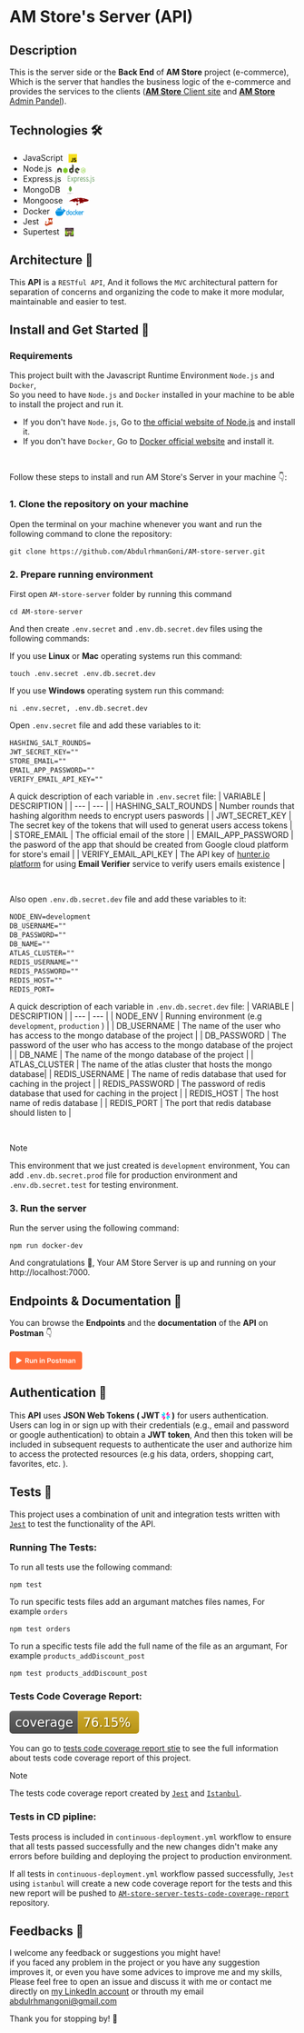# AM Store's Server (API)

## Description

This is the server side or the **Back End** of **AM Store** project (e-commerce), <br>
Which is the server that handles the business logic of the e-commerce and provides the services to the clients
([**AM Store** Client site](https://github.com/AbdulrhmanGoni/AM-store-client) and
[**AM Store** Admin Pandel](https://github.com/AbdulrhmanGoni/AM-store-admin)).

## Technologies :hammer_and_wrench:

- JavaScript <img src="./icons_readme/javascript.svg" style="width: 15px;height: 15px; transform: translate(6px, 3px)">
- Node.js <img src="./icons_readme/nodejs.svg" style="width: 50px;height: 16px; transform: translate(6px, 3px)">
- Express.js <img src="./icons_readme/express.jpg" style="width: 50px;height: 15px; transform: translate(6px, 3px)">
- MongoDB <img src="./icons_readme/mongodb.svg" style="width: 16px;height: 16px; transform: translate(6px, 3px)">
- Mongoose <img src="./icons_readme/mongoose.png" style="width: 36px;height: 16px; transform: translate(6px, 3px)">
- Docker <img src="./icons_readme/docker.svg" style="width: 50px;height: 16px; transform: translate(6px, 3px)">
- Jest <img src="./icons_readme/jest.svg" style="width: 15px;height: 15px; transform: translate(6px, 3px)">
- Supertest <img src="./icons_readme/supertest.png" style="width: 15px;height: 15px; transform: translate(6px, 3px)">

## Architecture :memo:

This **API** is a `RESTful API`, And it follows the `MVC` architectural pattern for separation of concerns and organizing the code to make it more modular, maintainable and easier to test.

## Install and Get Started :rocket:

### Requirements

This project built with the Javascript Runtime Environment `Node.js` and `Docker`, <br>
So you need to have `Node.js` and `Docker` installed in your machine to be able to install the project and run it. <br>

- If you don't have `Node.js`, Go to [the official website of Node.js](https://nodejs.org/en/download) and install it. <br>
- If you don't have `Docker`, Go to [Docker official website](https://docs.docker.com/engine/install/) and install it.

<br>

Follow these steps to install and run AM Store's Server in your machine :point_down::

### 1. Clone the repository on your machine

Open the terminal on your machine whenever you want and run the following command to clone the repository:

```
git clone https://github.com/AbdulrhmanGoni/AM-store-server.git
```

### 2. Prepare running environment

First open `AM-store-server` folder by running this command

```
cd AM-store-server
```

And then create `.env.secret` and `.env.db.secret.dev` files using the following commands:

If you use **Linux** or **Mac** operating systems run this command:

```
touch .env.secret .env.db.secret.dev
```

If you use **Windows** operating system run this command:

```
ni .env.secret, .env.db.secret.dev
```

Open `.env.secret` file and add these variables to it:

```
HASHING_SALT_ROUNDS=
JWT_SECRET_KEY=""
STORE_EMAIL=""
EMAIL_APP_PASSWORD=""
VERIFY_EMAIL_API_KEY=""
```

A quick description of each variable in `.env.secret` file:
| VARIABLE | DESCRIPTION |
| --- | --- |
| HASHING_SALT_ROUNDS | Number rounds that hashing algorithm needs to encrypt users paswords |
| JWT_SECRET_KEY | The secret key of the tokens that will used to generat users access tokens |
| STORE_EMAIL | The official email of the store |
| EMAIL_APP_PASSWORD | the pasword of the app that should be created from Google cloud platform for store's email |
| VERIFY_EMAIL_API_KEY | The API key of [hunter.io platform](https://hunter.io/) for using **Email Verifier** service to verify users emails existence |

  <br>

Also open `.env.db.secret.dev` file and add these variables to it:

```
NODE_ENV=development
DB_USERNAME=""
DB_PASSWORD=""
DB_NAME=""
ATLAS_CLUSTER=""
REDIS_USERNAME=""
REDIS_PASSWORD=""
REDIS_HOST=""
REDIS_PORT=
```

A quick description of each variable in `.env.db.secret.dev` file:
| VARIABLE | DESCRIPTION |
| --- | --- |
| NODE_ENV | Running environment (e.g `development`, `production` ) |
| DB_USERNAME | The name of the user who has access to the mongo database of the project |
| DB_PASSWORD | The password of the user who has access to the mongo database of the project |
| DB_NAME | The name of the mongo database of the project |
| ATLAS_CLUSTER | The name of the atlas cluster that hosts the mongo database|
| REDIS_USERNAME | The name of redis database that used for caching in the project |
| REDIS_PASSWORD | The password of redis database that used for caching in the project |
| REDIS_HOST | The host name of redis database |
| REDIS_PORT | The port that redis database should listen to |

  <br>

> [!NOTE]
> This environment that we just created is `development` environment, You can add `.env.db.secret.prod` file for
> production environment and `.env.db.secret.test` for testing environment.

### 3. Run the server

Run the server using the following command:

```
npm run docker-dev
```

And congratulations 🎉, Your AM Store Server is up and running on your http://localhost:7000.

## Endpoints & Documentation :ledger:

You can browse the **Endpoints** and the **documentation** of the **API** on **Postman** :point_down:

[<img src="./icons_readme/postman-button.svg" alt="Run In Postman" style="width: 128px; height: 32px; transform: translateY(4px)">](https://app.getpostman.com/run-collection/27040994-2b37c7cf-3a2d-4022-9dfa-6b850399d269?action=collection%2Ffork&source=rip_markdown&collection-url=entityId%3D27040994-2b37c7cf-3a2d-4022-9dfa-6b850399d269%26entityType%3Dcollection%26workspaceId%3Db9135996-e8d9-4c02-bc81-d0b278bfc9ff)

## Authentication :key:

This **API** uses **JSON Web Tokens ( JWT <img src="./icons_readme/jwt.svg" alt="JWT Icon" style="width: 15px; height: 15px; transform: translateY(3px)"> )** for users authentication. <br>
Users can log in or sign up with their credentials (e.g., email and password or google authentication)
to obtain a **JWT token**, And then this token will be included in subsequent requests to authenticate the user
and authorize him to access the protected resources (e.g his data, orders, shopping cart, favorites, etc. ).

## Tests :test_tube:

This project uses a combination of unit and integration tests written with [`Jest`](https://jestjs.io)
to test the functionality of the API.

### Running The Tests:

To run all tests use the following command:

```
npm test
```

To run specific tests files add an argumant matches files names, For example `orders`

```
npm test orders
```

To run a specific tests file add the full name of the file as an argumant, For example `products_addDiscount_post`

```
npm test products_addDiscount_post
```

### Tests Code Coverage Report:

![code coverage badges](https://raw.githubusercontent.com/AbdulrhmanGoni/AM-store-server-tests-code-coverage-report/main/tests-code-coverage-report/badges.svg)

You can go to [tests code coverage report stie](https://abdulrhmangoni.github.io/AM-store-server-tests-code-coverage-report) to see the full information about tests code coverage report of this project. <br>

> [!NOTE]
> The tests code coverage report created by [`Jest`](https://jestjs.io) and [`Istanbul`](https://istanbul.js.org/).

### Tests in CD pipline:

Tests process is included in `continuous-deployment.yml` workflow to ensure that all tests passed successfully
and the new changes didn't make any errors before building and deploying the project to production environment.

If all tests in `continuous-deployment.yml` workflow passed successfully, `Jest` using `istanbul` will create
a new code coverage report for the tests and this new report will be pushed to [`AM-store-server-tests-code-coverage-report`](https://github.com/AbdulrhmanGoni/AM-store-server-tests-code-coverage-report) repository.

## Feedbacks :incoming_envelope:

I welcome any feedback or suggestions you might have! <br>
if you faced any problem in the project or you have any suggestion improves it,
or even you have some advices to improve me and my skills, <br>
Please feel free to open an issue and discuss it with me or contact me directly on [my LinkedIn account](https://www.linkedin.com/in/abdulrhman-goni-857a36275/)
or throuth my email abdulrhmangoni@gmail.com

Thank you for stopping by! 🌟
